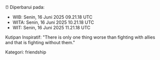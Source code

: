 ⏰ Diperbarui pada:
- WIB: Senin, 16 Juni 2025 09.21.18 UTC
- WITA: Senin, 16 Juni 2025 10.21.18 UTC
- WIT: Senin, 16 Juni 2025 11.21.18 UTC

Kutipan Inspiratif:
"There is only one thing worse than fighting with allies and that is fighting without them."


Kategori: friendship

